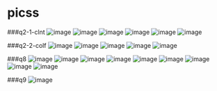 # picss
###q2-1-clnt
![image](https://user-images.githubusercontent.com/46701809/114389272-6332c180-9bc7-11eb-9fe4-9cc4b4ebe1f6.png)
![image](https://user-images.githubusercontent.com/46701809/114389287-66c64880-9bc7-11eb-8f0a-377d9aa849f5.png)
![image](https://user-images.githubusercontent.com/46701809/114389298-6928a280-9bc7-11eb-8ba5-7e741216a505.png)
![image](https://user-images.githubusercontent.com/46701809/114389309-6c239300-9bc7-11eb-9c8d-4fb6b55c010d.png)
![image](https://user-images.githubusercontent.com/46701809/114389316-6ded5680-9bc7-11eb-9089-895786586b28.png)
![image](https://user-images.githubusercontent.com/46701809/114389331-72b20a80-9bc7-11eb-9135-68d5c13e5a58.png)

###q2-2-colf
![image](https://user-images.githubusercontent.com/46701809/114389364-7f366300-9bc7-11eb-925a-99148e3a0ec9.png)
![image](https://user-images.githubusercontent.com/46701809/114389373-8198bd00-9bc7-11eb-96ef-ccf5f1172644.png)
![image](https://user-images.githubusercontent.com/46701809/114389391-8493ad80-9bc7-11eb-918f-171c8809e3f8.png)
![image](https://user-images.githubusercontent.com/46701809/114389398-86f60780-9bc7-11eb-8237-3052149620b6.png)
![image](https://user-images.githubusercontent.com/46701809/114389400-88bfcb00-9bc7-11eb-86a6-c1054f14a344.png)





###q8
![image](https://user-images.githubusercontent.com/46701809/114389487-a3923f80-9bc7-11eb-9a92-7dfe7e50825d.png)
![image](https://user-images.githubusercontent.com/46701809/114389493-a5f49980-9bc7-11eb-9cd8-ae7d435f0957.png)
![image](https://user-images.githubusercontent.com/46701809/114389500-a7be5d00-9bc7-11eb-970d-b2afa56922b9.png)
![image](https://user-images.githubusercontent.com/46701809/114389506-aa20b700-9bc7-11eb-8b03-1e2da32644b6.png)
![image](https://user-images.githubusercontent.com/46701809/114389517-ac831100-9bc7-11eb-8ac4-57153d8f6bbd.png)
![image](https://user-images.githubusercontent.com/46701809/114389523-ae4cd480-9bc7-11eb-94e5-a0203b77f043.png)
![image](https://user-images.githubusercontent.com/46701809/114389564-b9a00000-9bc7-11eb-86bd-f903b8e2d851.png)
![image](https://user-images.githubusercontent.com/46701809/114389572-bc025a00-9bc7-11eb-9b75-b3f14d023594.png)
![image](https://user-images.githubusercontent.com/46701809/114389580-befd4a80-9bc7-11eb-98b2-c3883969f413.png)

###q9
![image](https://user-images.githubusercontent.com/46701809/114389635-d1778400-9bc7-11eb-9f0a-b02aa6574073.png)
